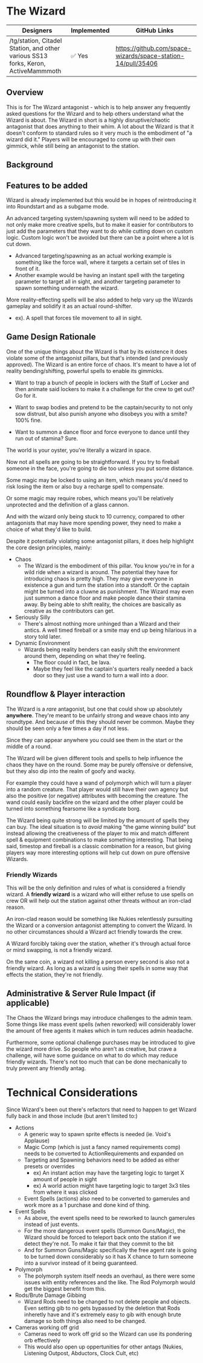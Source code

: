 # The Wizard
<!-- Your title should convey the basic jist of your proposed changes. It should be short because the text will be linked in the sidebar. -->

| Designers                                                                         | Implemented     | GitHub Links |
|-----------------------------------------------------------------------------------|-----------------|--|
| /tg/station, Citadel Station, and other various SS13 forks, Keron, ActiveMammmoth | :white_check_mark: Yes | https://github.com/space-wizards/space-station-14/pull/35406 |

<!--
`Designers` should be the names that you use on GitHub and/or Discord. This is optional but strongly recommended, since:

- This acknowledges credit where it is due
- People who are confused about the written intent can use this information to contact the authors

`Implemented` is the status of the feature.

Github links can include multiple PRs, if relevant.
-->

## Overview

<!-- A very short, maybe three sentence summary of what this proposal is about. A high level "overview" or "what this adds". -->

This is for The Wizard antagonist - which is to help answer any frequently asked questions for the Wizard and to help 
others understand what the Wizard is about. The Wizard in short is a highly disruptive/chaotic antagonist that does
anything to their whim. A lot about the Wizard is that it doesn't conform to standard rules so it very much is the
embodiment of "a wizard did it." Players will be encouraged to come up with their own gimmick, while still being an
antagonist to the station.

## Background

<!--
Summarize any information that is needed to contextualize the proposed changes, e.g. the current state of the game.

Also link any relevant discussions on Discord, GitHub, or HackMD that are relevant to the proposal.
-->

## Features to be added

<!-- Give a description of what game mechanics you would like to add or change. This should be a general overview, with enough details on critical design points that someone can directly implement the feature from this design document. Exact numbers for game balance however are not necessary, as these can be adjusted later either during development or after it has been implemented, but mention *what* will have to be balanced and what needs to be considered when doing so. -->

Wizard is already implemented but this would be in hopes of reintroducing it into Roundstart and as a subgame mode.

An advanced targeting system/spawning system will need to be added to not only make more creative spells, but to make it easier for contributors to just
add the parameters that they want to do while cutting down on custom logic. Custom logic won't be avoided but there can be a point where a lot is cut down.
- Advanced targeting/spawning as an actual working example is something like the force wall, where it targets a certain set of tiles in front of it.
- Another example would be having an instant spell with the targeting parameter to target all in sight, and another targeting parameter to spawn something underneath the wizard.

More reality-effecting spells will be also added to help vary up the Wizards gameplay and solidify it as an actual round-shifter.
- ex). A spell that forces tile movement to all in sight.

## Game Design Rationale

<!--
Consider addressing:
- How does the feature align with our [Core Design Principles](../space-station-14/core-design/design-principles.md) and game philosphy?
- What makes this feature enjoyable or rewarding for players?
- Does it introduce meaningful choices, risk vs. reward, or new strategies?
- How does it enhance player cooperation, competition, or emergent gameplay?
- If the feature is a new antagonist, how does it fit into the corresponding [design pillars](../space-station-14/round-flow/antagonists.md)?
-->

One of the unique things about the Wizard is that by its existence it does violate some of the antagonist pillars, but that's intended (and previously approved).
The Wizard is an entire force of chaos. It's meant to have a lot of reality bending/shifting, powerful spells to enable its gimmicks.

- Want to trap a bunch of people in lockers with the Staff of Locker and then animate said lockers to make it a challenge for the 
crew to get out? Go for it.

- Want to swap bodies and pretend to be the captain/security to not only sow distrust, but also punish anyone who disobeys you with a smite?
100% fine.

- Want to summon a dance floor and force everyone to dance until they run out of stamina? Sure.

The world is your oyster, you're literally a wizard in space.

Now not all spells are going to be straightforward. If you try to fireball someone in the face, you're going to die too unless you put some distance.

Some magic may be locked to using an item, which means you'd need to risk losing the item or also buy a recharge spell to compensate.

Or some magic may require robes, which means you'll be relatively unprotected and the definition of a glass cannon.

And with the wizard only being stuck to 10 currency, compared to other antagonists that may have more spending power, they need to make a choice of what they'd like to build.

Despite it potentially violating some antagonist pillars, it does help highlight the core design principles, mainly:
- Chaos
  - The Wizard is the embodiment of this pillar. You know you're in for a wild ride when a wizard is around. The potential they have for introducing chaos is pretty high. 
    They may give everyone in existence a gun and turn the station into a standoff. Or the captain might be turned into a cluwne as punishment. 
    The Wizard may even just summon a dance floor and make people dance their stamina away. By being able to shift reality, the choices are basically as creative as the contributors can get.
- Seriously Silly
  - There's almost nothing more unhinged than a Wizard and their antics. A well timed fireball or a smite may end up being hilarious in a story told later.
- Dynamic Environment
  - Wizards being reality benders can easily shift the environment around them, depending on what they're feeling.
    - The floor could in fact, be lava.
    - Maybe they feel like the captain's quarters really needed a back door so they just use a wand to turn a wall into a door.

## Roundflow & Player interaction

<!--
Consider addressing:
- At what point in the round does the feature come into play? Does it happen every round? How does it affect the round pace?
- How do you wish for players to interact with your feature and how should they not interact with it? How is this mechanically enforced?
- Which department will interact with the feature? How does the feature fit into the [design document](../space-station-14/departments.md) for that department?
-->

The Wizard is a _rare_ antagonist, but one that could show up absolutely **anywhere**. They're meant to be unfairly strong and weave chaos into any roundtype.
And because of this they should never be common. Maybe they should be seen only a few times a day if not less.

Since they can appear anywhere you could see them in the start or the middle of a round.

The Wizard will be given different tools and spells to help influence the chaos they have on the round. Some may be purely offensive or defensive,
but they also dip into the realm of goofy and wacky.

For example they could have a wand of polymorph which will turn a player into a random creature. That player would still have their own agency but also the positive (or negative) attributes with becoming
the creature. The wand could easily backfire on the wizard and the other player could be turned into something fearsome like a syndicate borg.

The Wizard being quite strong will be limited by the amount of spells they can buy. The ideal situation is to _avoid_ making "the game winning build" but instead
allowing the creativeness of the player to mix and match different spell & equipment combinations to make something interesting.
That being said, timestop and fireball is a classic combination for a reason, but giving players way more interesting options will help cut down on pure offensive Wizards.

### Friendly Wizards
This will be the only definition and rules of what is considered a friendly wizard. A **friendly wizard** is a wizard who will either refuse to use spells on crew OR will help out the station against other threats without an iron-clad reason.

An iron-clad reason would be something like Nukies relentlessly pursuiting the Wizard or a conversion antagonist attempting to convert the Wizard. In no other circumstances should a Wizard act friendly towards the crew.

A Wizard forcibly taking over the station, whether it's through actual force or mind swapping, is not a friendly wizard.

On the same coin, a wizard not killing a person every second is also not a friendly wizard. As long as a wizard is using their spells in some way that effects the station, they're not friendly.

## Administrative & Server Rule Impact (if applicable)

<!--
- Does this feature introduce any new rule enforcement challenges or additional workload for admins?
- Could this feature increase the likelihood of griefing, rule-breaking, or player disputes?
- How are the rules enforced mechanically by way the feature will be implemented?
-->

The Chaos the Wizard brings may introduce challenges to the admin team. 
Some things like mass event spells (when reworked) will considerably lower the amount of free agents it makes which in turn reduces admin headache.

Furthermore, some optional challenge purchases may be introduced to give the wizard more drive. So people who aren't as creative, but crave a challenge, will have some guidance on what to do which may reduce friendly wizards. There's not too much that can be done mechanically to truly prevent any friendly antag.

# Technical Considerations

<!--
- Are there any anticipated performance impacts?
- Does the feature require new systems, UI elements, or refactors of existing ones?
- For required UI elements, give a short description or a mockup of how they should look like (for example a radial menu, actions & alerts, navmaps, or other window types)
-->

Since Wizard's been out there's refactors that need to happen to get Wizard fully back in and those include (but aren't limited to:)
- Actions
  - A generic way to spawn sprite effects is needed (ie. Void's Applause)
  - Magic Comp (which is just a fancy named requirements comp) needs to be converted to ActionRequirements and expanded on
  - Targeting and Spawning behaviors need to be added as either presets or overrides
    - ex) An instant action may have the targeting logic to target X amount of people in sight
    - ex) A world action might have targeting logic to target 3x3 tiles from where it was clicked
  - Event Spells (actions) also need to be converted to gamerules and work more as a 1 purchase and done kind of thing.
- Event Spells
  - As above, the event spells need to be reworked to launch gamerules instead of just events.
  - For the more dangerous event spells (Summon Guns/Magic), the Wizard should be forced to teleport back onto the station if we detect they're not. To make it fair that they commit to the bit
  - And for Summon Guns/Magic specifically the free agent rate is going to be turned down considerably so it has X chance to turn someone into a survivor instead of it being guaranteed.
- Polymorph
  - The polymorph system itself needs an overhaul, as there were some issues with entity references and the like. The Rod Polymorph would get the biggest benefit from this.
- Rods/Brute Damage Gibbing
  - Wizard Rods need to be changed to not delete people and objects. Even setting gib to no gets bypassed by the deletion that Rods inheretly have and it's extremely easy to gib with enough brute damage so both things also need to be changed.
- Cameras working off grid
  - Cameras need to work off grid so the Wizard can use its pondering orb effectively
  - This would also open up oppertunities for other antags (Nukies, Listening Outpost, Abductors, Clock Cult, etc)